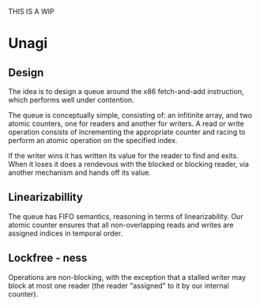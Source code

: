 THIS IS A WIP

# Unagi

## Design

The idea is to design a queue around the x86 fetch-and-add instruction, which
performs well under contention.

The queue is conceptually simple, consisting of: an infitinite array, and two
atomic counters, one for readers and another for writers. A read or write
operation consists of incrementing the appropriate counter and racing to
perform an atomic operation on the specified index. 

If the writer wins it has written its value for the reader to find and exits.
When it loses it does a rendevous with the blocked or blocking reader, via
another mechanism and hands off its value.

## Linearizabillity

The queue has FIFO semantics, reasoning in terms of linearizability. Our atomic
counter ensures that all non-overlapping reads and writes are assigned indices
in temporal order.

## Lockfree - ness

Operations are non-blocking, with the exception that a stalled writer may block
at most one reader (the reader "assigned" to it by our internal counter).
